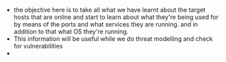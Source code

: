 - the objective here is to take all what we have learnt about the target hosts that are online and start to learn about what they're being used for by means of the ports and what services they are running. and in addition to that what OS they're running.
- This information will be useful while we do threat modelling and check for vulnerabilities
- 